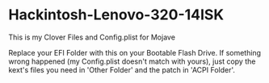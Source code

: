# Hackintosh-Lenovo-320-14ISK
This is my Clover Files and Config.plist for Mojave

Replace your EFI Folder with this on your Bootable Flash Drive.
If something wrong happened (my Config.plist doesn't match with yours), just copy the kext's files you need in 'Other Folder' and the patch in 'ACPI Folder'.
